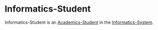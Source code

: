 # Informatics-Student

Informatics-Student is an [Academics-Student](600001.md) in the [Informatics-System](9999999.md).